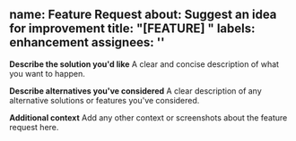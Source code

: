 name: Feature Request
about: Suggest an idea for improvement
title: "[FEATURE] "
labels: enhancement
assignees: ''
---
**Describe the solution you'd like**
A clear and concise description of what you want to happen.

**Describe alternatives you've considered**
A clear description of any alternative solutions or features you've considered.

**Additional context**
Add any other context or screenshots about the feature request here.
